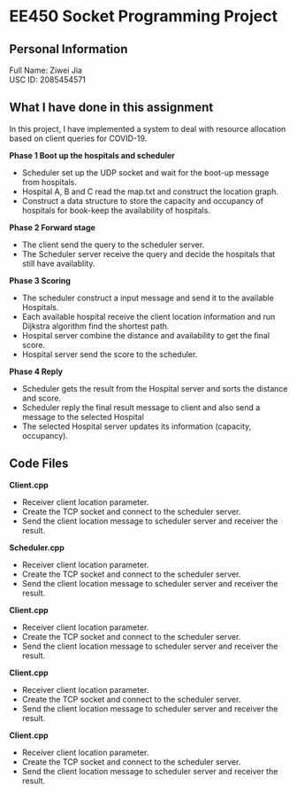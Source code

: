 # **EE450 Socket Programming Project** <br>
## **Personal Information** <br>
Full Name: Ziwei Jia<br>
USC ID: 2085454571<br>

## **What I have done in this assignment** <br>
In this project, I have implemented a system to deal with resource allocation based on client queries for COVID-19. <br>

**Phase 1 Boot up the hospitals and scheduler** <br>
  - Scheduler set up the UDP socket and wait for the boot-up message from hospitals. 
  - Hospital A, B and C read the map.txt and construct the location graph. 
  - Construct a data structure to store the capacity and occupancy of hospitals for book-keep the availability of hospitals.

**Phase 2 Forward stage**<br>
  - The client send the query to the scheduler server.
  - The Scheduler server receive the query and decide the hospitals that still have availablity. <br>
  

**Phase 3 Scoring**<br>
  - The scheduler construct a input message and send it to the available Hospitals.
  - Each available hospital receive the client location information and run Dijkstra  algorithm find the shortest path.
  - Hospital server combine the distance and availability to get the final score.
  - Hospital server send the score to the scheduler.<br>
  
**Phase 4 Reply**<br>
  - Scheduler gets the result from the Hospital server and sorts the distance and score.
  - Scheduler reply the final result message to client and also send a message to the selected Hospital
  - The selected Hospital server updates its information (capacity, occupancy).

## **Code Files** <br>

**Client.cpp** <br>
  - Receiver client location parameter. 
  - Create the TCP socket and connect to the scheduler server.
  - Send the client location message to scheduler server and receiver the result.

**Scheduler.cpp** <br>
  - Receiver client location parameter. 
  - Create the TCP socket and connect to the scheduler server.
  - Send the client location message to scheduler server and receiver the result.
  

**Client.cpp** <br>
  - Receiver client location parameter. 
  - Create the TCP socket and connect to the scheduler server.
  - Send the client location message to scheduler server and receiver the result.
  
**Client.cpp** <br>
  - Receiver client location parameter. 
  - Create the TCP socket and connect to the scheduler server.
  - Send the client location message to scheduler server and receiver the result.

**Client.cpp** <br>
  - Receiver client location parameter. 
  - Create the TCP socket and connect to the scheduler server.
  - Send the client location message to scheduler server and receiver the result.
